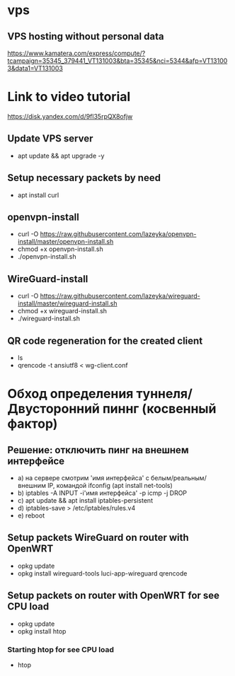# vps

## VPS hosting without personal data
https://www.kamatera.com/express/compute/?tcampaign=35345_379441_VT131003&bta=35345&nci=5344&afp=VT131003&data1=VT131003

# Link to video tutorial
https://disk.yandex.com/d/9fl35rpQX8ofjw

## Update VPS server
- apt update && apt upgrade -y

## Setup necessary packets by need
- apt install curl

## openvpn-install
- curl -O https://raw.githubusercontent.com/lazeyka/openvpn-install/master/openvpn-install.sh
- chmod +x openvpn-install.sh
- ./openvpn-install.sh

## WireGuard-install
- curl -O https://raw.githubusercontent.com/lazeyka/wireguard-install/master/wireguard-install.sh
- chmod +x wireguard-install.sh
- ./wireguard-install.sh

## QR сode regeneration for the created client
- ls
- qrencode -t ansiutf8 < wg-client.conf

# Обход определения туннеля/Двусторонний пиннг (косвенный фактор)
## Решение: отключить пинг на внешнем интерфейсе

- a) на сервере смотрим 'имя интерфейса' с белым/реальным/ внешним IP, командой ifconfig (apt install net-tools)
- b) iptables -A INPUT -i'имя интерфейса' -p icmp -j DROP
- c) apt update && apt install iptables-persistent
- d) iptables-save > /etc/iptables/rules.v4
- e) reboot

## Setup packets WireGuard on router with OpenWRT
- opkg update
- opkg install wireguard-tools luci-app-wireguard qrencode

## Setup packets on router with OpenWRT for see CPU load
- opkg update
- opkg install htop
### Starting htop for see CPU load
- htop

